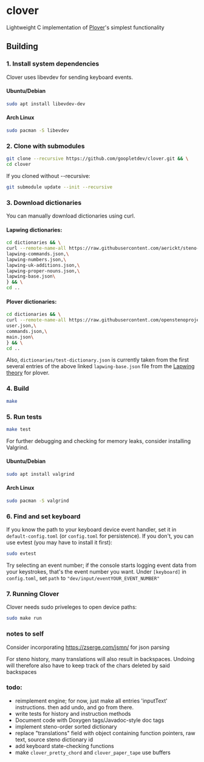 # clover
Lightweight C implementation of [Plover](https://github.com/openstenoproject/plover)'s simplest functionality 

## Building
### 1. Install system dependencies
Clover uses libevdev for sending keyboard events.
#### Ubuntu/Debian
```bash
sudo apt install libevdev-dev
```
#### Arch Linux
```bash
sudo pacman -S libevdev
```

### 2. Clone with submodules
```bash
git clone --recursive https://github.com/goopletdev/clover.git && \
cd clover
```
If you cloned without --recursive:
```bash
git submodule update --init --recursive
```

### 3. Download dictionaries
You can manually download dictionaries using curl.
#### Lapwing dictionaries:
```bash
cd dictionaries && \
curl --remote-name-all https://raw.githubusercontent.com/aerickt/steno-dictionaries/main/{\
lapwing-commands.json,\
lapwing-numbers.json,\
lapwing-uk-additions.json,\
lapwing-proper-nouns.json,\
lapwing-base.json\
} && \
cd ..
```
#### Plover dictionaries:
```bash
cd dictionaries && \
curl --remote-name-all https://raw.githubusercontent.com/openstenoproject/plover/refs/heads/main/plover/assets/{\
user.json,\
commands.json,\
main.json\
} && \
cd ..
```
Also, `dictionaries/test-dictionary.json` is currently taken from the first several entries of the above linked `lapwing-base.json` file from the [Lapwing theory](https://github.com/aerickt/steno-dictionaries) for plover. 

### 4. Build
```bash
make
```

### 5. Run tests
```bash
make test
```
For further debugging and checking for memory leaks, consider installing Valgrind.
#### Ubuntu/Debian
```bash
sudo apt install valgrind
```
#### Arch Linux
```bash
sudo pacman -S valgrind
```

### 6. Find and set keyboard
If you know the path to your keyboard device event handler, set it in `default-config.toml` (or `config.toml` for persistence). If you don't, you can use evtest (you may have to install it first):
```bash
sudo evtest
```
Try selecting an event number; if the console starts logging event data from your keystrokes, that's the event number you want. Under `[keyboard]` in `config.toml`, set `path` to `"dev/input/eventYOUR_EVENT_NUMBER"`

### 7. Running Clover
Clover needs sudo priveleges to open device paths:
```bash
sudo make run
```
### notes to self
Consider incorporating https://zserge.com/jsmn/ for json parsing

For steno history, many translations will also result in backspaces. Undoing will therefore also have to keep track of the chars deleted by said backspaces

### todo:
- reimplement engine; for now, just make all entries 'inputText' instructions. then add undo, and go from there.
- write tests for history and instruction methods
- Document code with Doxygen tags/Javadoc-style doc tags
- implement steno-order sorted dictionary
- replace "translations" field with object containing function pointers, raw text, source steno dictionary id
- add keyboard state-checking functions
- make `clover_pretty_chord` and `clover_paper_tape` use buffers
